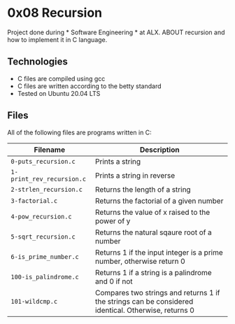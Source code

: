 # 0x08 Recursion
Project done during * Software Engineering * at ALX. ABOUT recursion and how to implement it in C language.

## Technologies
* C files are compiled using gcc
* C files are written according to the betty standard
* Tested on Ubuntu 20.04 LTS
## Files
All of the following files are programs written in C:

| Filename | Description |
| -------- | ------------ |
| `0-puts_recursion.c` | Prints a string |
| `1-print_rev_recursion.c` |	Prints a string in reverse |
| `2-strlen_recursion.c` |	Returns the length of a string |
| `3-factorial.c` |	Returns the factorial of a given number |
| `4-pow_recursion.c` |	Returns the value of x raised to the power of y |
| `5-sqrt_recursion.c` |	Returns the natural sqaure root of a number |
| `6-is_prime_number.c` |	Returns 1 if the input integer is a prime number, otherwise return 0 |
| `100-is_palindrome.c` |	Returns 1 if a string is a palindrome and 0 if not |
| `101-wildcmp.c` |	Compares two strings and returns 1 if the strings can be considered identical. Otherwise, returns 0 |
